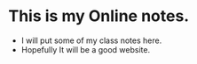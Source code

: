 # This is my Online notes.
- I will put some of my class notes here.
- Hopefully It will be a good website.